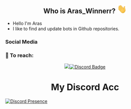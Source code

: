 <h2 align="center">Who is Aras_Winnerr? <img src="https://github.com/YadneshKhode/Hi.gif/blob/main/Hi.gif" width="30px"> </h2>

- Hello I'm Aras
- I like to find and update bots in Github repositories.

<h3> Social Media </h3>


<h3>🌟 To reach:</h3>
<p align="center">
     <a href="https://discord.gg/SY7aMsVpUJ" target"blank_"><img src="https://img.shields.io/badge/INSTAGRAM%20-DC3175.svg?&style=for-the-badge&logo=discord&logoColor=white%22%3E</a>

[![Discord Badge](https://img.shields.io/badge/Instagram%20-171515.svg?&amp;style=for-the-badge&amp;logo=instagram&amp;logoColor=dark)](https://www.instagram.com/arasfpsz/)

<h1 align="center"> My Discord Acc </h1>

[![Discord Presence](https://lanyard-profile-readme.vercel.app/api/716252316562489355?hideDiscrim=true)](https://discord.com/users/716252316562489355)
